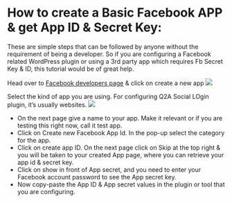 # How to create a Basic Facebook APP & get App ID & Secret Key:
These are simple steps that can be followed by anyone without the requirement of being a developer. So if you are configuring a Facebook related WordPress plugin or using a 3rd party app which requires Fb Secret Key & ID, this tutorial would be of great help.

Head over to [Facebook developers page](https://developers.facebook.com/apps) & click on create a new app
<Img src="https://www.shoutmeloud.com/wp-content/uploads/2015/09/Create-basic-Facebook-App.png" />

Select the kind of app you are using. For configuring Q2A Social LOgin plugin, it’s usually websites.
<img src="https://www.shoutmeloud.com/wp-content/uploads/2015/09/Add-new-Facebook-app.png"/>

* On the next page give a name to your app. Make it relevant or if you are testing this right now, call it test app.
* Click on Create new Facebook App Id. In the pop-up select the category for the app.
* Click on create app ID. On the next page click on Skip at the top right & you will be taken to your created App page, where you can retrieve your app id & secret key.
* Click on show in front of App secret, and you need to enter your Facebook account password to see the App secret key.
* Now copy-paste the App ID & App secret values in the plugin or tool that you are configuring.
